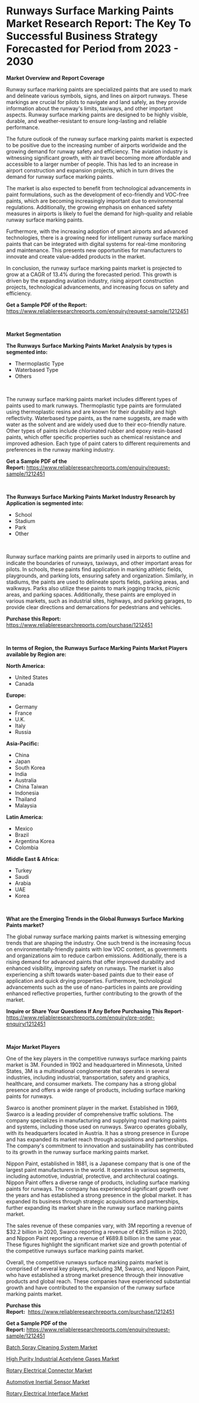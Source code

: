<p><h1>Runways Surface Marking Paints Market Research Report: The Key To Successful Business Strategy Forecasted for Period from 2023 - 2030</h1></p><p><strong>Market Overview and Report Coverage</strong></p>
<p><p>Runway surface marking paints are specialized paints that are used to mark and delineate various symbols, signs, and lines on airport runways. These markings are crucial for pilots to navigate and land safely, as they provide information about the runway's limits, taxiways, and other important aspects. Runway surface marking paints are designed to be highly visible, durable, and weather-resistant to ensure long-lasting and reliable performance.</p><p>The future outlook of the runway surface marking paints market is expected to be positive due to the increasing number of airports worldwide and the growing demand for runway safety and efficiency. The aviation industry is witnessing significant growth, with air travel becoming more affordable and accessible to a larger number of people. This has led to an increase in airport construction and expansion projects, which in turn drives the demand for runway surface marking paints.</p><p>The market is also expected to benefit from technological advancements in paint formulations, such as the development of eco-friendly and VOC-free paints, which are becoming increasingly important due to environmental regulations. Additionally, the growing emphasis on enhanced safety measures in airports is likely to fuel the demand for high-quality and reliable runway surface marking paints.</p><p>Furthermore, with the increasing adoption of smart airports and advanced technologies, there is a growing need for intelligent runway surface marking paints that can be integrated with digital systems for real-time monitoring and maintenance. This presents new opportunities for manufacturers to innovate and create value-added products in the market.</p><p>In conclusion, the runway surface marking paints market is projected to grow at a CAGR of 13.4% during the forecasted period. This growth is driven by the expanding aviation industry, rising airport construction projects, technological advancements, and increasing focus on safety and efficiency.</p></p>
<p><strong>Get a Sample PDF of the Report:</strong> <a href="https://www.reliableresearchreports.com/enquiry/request-sample/1212451">https://www.reliableresearchreports.com/enquiry/request-sample/1212451</a></p>
<p>&nbsp;</p>
<p><strong>Market Segmentation</strong></p>
<p><strong>The Runways Surface Marking Paints Market Analysis by types is segmented into:</strong></p>
<p><ul><li>Thermoplastic Type</li><li>Waterbased Type</li><li>Others</li></ul></p>
<p>&nbsp;</p>
<p><p>The runway surface marking paints market includes different types of paints used to mark runways. Thermoplastic type paints are formulated using thermoplastic resins and are known for their durability and high reflectivity. Waterbased type paints, as the name suggests, are made with water as the solvent and are widely used due to their eco-friendly nature. Other types of paints include chlorinated rubber and epoxy resin-based paints, which offer specific properties such as chemical resistance and improved adhesion. Each type of paint caters to different requirements and preferences in the runway marking industry.</p></p>
<p><strong>Get a Sample PDF of the Report:</strong>&nbsp;<a href="https://www.reliableresearchreports.com/enquiry/request-sample/1212451">https://www.reliableresearchreports.com/enquiry/request-sample/1212451</a></p>
<p>&nbsp;</p>
<p><strong>The Runways Surface Marking Paints Market Industry Research by Application is segmented into:</strong></p>
<p><ul><li>School</li><li>Stadium</li><li>Park</li><li>Other</li></ul></p>
<p>&nbsp;</p>
<p><p>Runway surface marking paints are primarily used in airports to outline and indicate the boundaries of runways, taxiways, and other important areas for pilots. In schools, these paints find application in marking athletic fields, playgrounds, and parking lots, ensuring safety and organization. Similarly, in stadiums, the paints are used to delineate sports fields, parking areas, and walkways. Parks also utilize these paints to mark jogging tracks, picnic areas, and parking spaces. Additionally, these paints are employed in various markets, such as industrial sites, highways, and parking garages, to provide clear directions and demarcations for pedestrians and vehicles.</p></p>
<p><strong>Purchase this Report:</strong>&nbsp; <a href="https://www.reliableresearchreports.com/purchase/1212451">https://www.reliableresearchreports.com/purchase/1212451</a></p>
<p>&nbsp;</p>
<p><strong>In terms of Region, the Runways Surface Marking Paints Market Players available by Region are:</strong></p>
<p>
    <p> <strong> North America: </strong>
        <ul>
            <li>United States</li>
            <li>Canada</li>
        </ul>
        </p> 
    <p> <strong> Europe: </strong>
        <ul>
            <li>Germany</li>
            <li>France</li>
            <li>U.K.</li>
            <li>Italy</li>
            <li>Russia</li>
        </ul>
        </p> 
    <p> <strong> Asia-Pacific: </strong>
        <ul>
            <li>China</li>
            <li>Japan</li>
            <li>South Korea</li>
            <li>India</li>
            <li>Australia</li>
            <li>China Taiwan</li>
            <li>Indonesia</li>
            <li>Thailand</li>
            <li>Malaysia</li>
        </ul>
        </p> 
    <p> <strong> Latin America: </strong>
        <ul>
            <li>Mexico</li>
            <li>Brazil</li>
            <li>Argentina Korea</li>
            <li>Colombia</li>
        </ul>
        </p> 
    <p> <strong> Middle East & Africa: </strong>
        <ul>
            <li>Turkey</li>
            <li>Saudi</li>
            <li>Arabia</li>
            <li>UAE</li>
            <li>Korea</li>
        </ul>
    </p>
    </p>
<p>&nbsp;</p>
<p><strong>What are the Emerging Trends in the Global Runways Surface Marking Paints market?</strong></p>
<p><p>The global runway surface marking paints market is witnessing emerging trends that are shaping the industry. One such trend is the increasing focus on environmentally-friendly paints with low VOC content, as governments and organizations aim to reduce carbon emissions. Additionally, there is a rising demand for advanced paints that offer improved durability and enhanced visibility, improving safety on runways. The market is also experiencing a shift towards water-based paints due to their ease of application and quick drying properties. Furthermore, technological advancements such as the use of nano-particles in paints are providing enhanced reflective properties, further contributing to the growth of the market.</p></p>
<p><strong>Inquire or Share Your Questions If Any Before Purchasing This Report</strong>- <a href="https://www.reliableresearchreports.com/enquiry/pre-order-enquiry/1212451">https://www.reliableresearchreports.com/enquiry/pre-order-enquiry/1212451</a></p>
<p>&nbsp;</p>
<p><strong>Major Market Players</strong></p>
<p><p>One of the key players in the competitive runways surface marking paints market is 3M. Founded in 1902 and headquartered in Minnesota, United States, 3M is a multinational conglomerate that operates in several industries, including industrial, transportation, safety and graphics, healthcare, and consumer markets. The company has a strong global presence and offers a wide range of products, including surface marking paints for runways.</p><p>Swarco is another prominent player in the market. Established in 1969, Swarco is a leading provider of comprehensive traffic solutions. The company specializes in manufacturing and supplying road marking paints and systems, including those used on runways. Swarco operates globally, with its headquarters located in Austria. It has a strong presence in Europe and has expanded its market reach through acquisitions and partnerships. The company's commitment to innovation and sustainability has contributed to its growth in the runway surface marking paints market.</p><p>Nippon Paint, established in 1881, is a Japanese company that is one of the largest paint manufacturers in the world. It operates in various segments, including automotive, industrial, protective, and architectural coatings. Nippon Paint offers a diverse range of products, including surface marking paints for runways. The company has experienced significant growth over the years and has established a strong presence in the global market. It has expanded its business through strategic acquisitions and partnerships, further expanding its market share in the runway surface marking paints market.</p><p>The sales revenue of these companies vary, with 3M reporting a revenue of $32.2 billion in 2020, Swarco reporting a revenue of €825 million in 2020, and Nippon Paint reporting a revenue of ¥689.8 billion in the same year. These figures highlight the significant market size and growth potential of the competitive runways surface marking paints market.</p><p>Overall, the competitive runways surface marking paints market is comprised of several key players, including 3M, Swarco, and Nippon Paint, who have established a strong market presence through their innovative products and global reach. These companies have experienced substantial growth and have contributed to the expansion of the runway surface marking paints market.</p></p>
<p><strong>Purchase this Report:</strong>&nbsp;&nbsp;<a href="https://www.reliableresearchreports.com/purchase/1212451">https://www.reliableresearchreports.com/purchase/1212451</a></p>
<p></p>
<p><strong>Get a Sample PDF of the Report:</strong>&nbsp;<a href="https://www.reliableresearchreports.com/enquiry/request-sample/1212451">https://www.reliableresearchreports.com/enquiry/request-sample/1212451</a></p>
<p><p><a href="https://www.linkedin.com/pulse/decoding-batch-spray-cleaning-system-market/">Batch Spray Cleaning System Market</a></p><p><a href="https://github.com/gdfhhhj/Market-Research-Report-List-1/blob/main/high-purity-industrial-acetylene-gases-market.md">High Purity Industrial Acetylene Gases Market</a></p><p><a href="https://medium.com/@ishankishanrp23/rotary-electrical-connector-market-size-growth-forecast-2023-2030-fd8f0d378fb3">Rotary Electrical Connector Market</a></p><p><a href="https://www.linkedin.com/pulse/automotive-inertial-sensor-market-size-2023-2030/">Automotive Inertial Sensor Market</a></p><p><a href="https://medium.com/@subhamgillrp23/rotary-electrical-interface-market-size-growth-forecast-2023-2030-91a44f3a56cd">Rotary Electrical Interface Market</a></p></p>